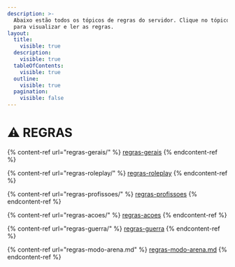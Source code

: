 ```yaml
---
description: >-
  Abaixo estão todos os tópicos de regras do servidor. Clique no tópico desejado
  para visualizar e ler as regras.
layout:
  title:
    visible: true
  description:
    visible: true
  tableOfContents:
    visible: true
  outline:
    visible: true
  pagination:
    visible: false
---
```


# ⚠️ REGRAS

{% content-ref url="regras-gerais/" %}
[regras-gerais](regras-gerais/)
{% endcontent-ref %}

{% content-ref url="regras-roleplay/" %}
[regras-roleplay](regras-roleplay/)
{% endcontent-ref %}

{% content-ref url="regras-profissoes/" %}
[regras-profissoes](regras-profissoes/)
{% endcontent-ref %}

{% content-ref url="regras-acoes/" %}
[regras-acoes](regras-acoes/)
{% endcontent-ref %}

{% content-ref url="regras-guerra/" %}
[regras-guerra](regras-guerra/)
{% endcontent-ref %}

{% content-ref url="regras-modo-arena.md" %}
[regras-modo-arena.md](regras-modo-arena.md)
{% endcontent-ref %}
